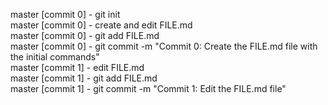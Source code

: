 master [commit 0] - git init   
master [commit 0] - create and edit FILE.md  
master [commit 0] - git add FILE.md  
master [commit 0] - git commit -m "Commit 0: Create the FILE.md file with the initial commands"  
master [commit 1] - edit FILE.md  
master [commit 1] - git add FILE.md  
master [commit 1] - git commit -m "Commit 1: Edit the FILE.md file"  
